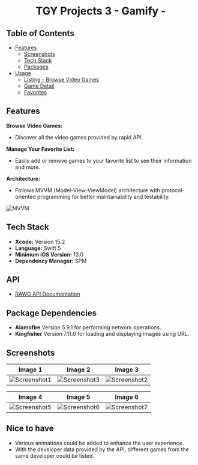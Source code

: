 <div align="center">
  <h1>TGY Projects 3 - Gamify -</h1>
</div>

## Table of Contents
- [Features](#features)
  - [Screenshots](#screenshots)
  - [Tech Stack](#tech-stack)
  - [Packages](#package-dependencies)
- [Usage](#usage)
  - [Listing - Browse Video Games](#listing---browse-video-games)
  - [Game Detail](#game-details)
  - [Favorites](#favorites)

## Features

**Browse Video Games:**
- Discover all the video games provided by rapid API.

**Manage Your Favorite List:**
- Easily add or remove games to your favorite list to see their information and more.

**Architecture:**
- Follows MVVM (Model-View-ViewModel) architecture with protocol-oriented programming for better maintainability and testability.

![MVVM](https://github.com/NecatiAlperen/Gamify/assets/109997859/cedb076e-58af-40e2-a5aa-6281e302cde4)

## Tech Stack

- **Xcode:** Version 15.2
- **Language:** Swift 5
- **Minimum iOS Version:** 13.0
- **Dependency Manager:** SPM

## API

- [RAWG API Documentation](https://rawg.io/apidocs)

## Package Dependencies

- **Alamofire** Version 5.9.1 for performing network operations.
- **Kingfisher** Version 7.11.0 for loading and displaying images using URL.

## Screenshots

| Image 1                | Image 2                | Image 3                |
|------------------------|------------------------|------------------------|
| ![Screenshot1](https://github.com/NecatiAlperen/Gamify/assets/109997859/c5f6c3bb-5624-48e8-a013-9154e0109357) | ![Screenshot3](https://github.com/NecatiAlperen/Gamify/assets/109997859/baaab066-2d38-4dda-bf70-8e709586abb3) | ![Screenshot2](https://github.com/NecatiAlperen/Gamify/assets/109997859/8338e499-1cab-4b03-b767-0132ec89f9a1) |

| Image 4                | Image 5                | Image 6                |
|------------------------|------------------------|------------------------|
| ![Screenshot5](https://github.com/NecatiAlperen/Gamify/assets/109997859/0c34756d-4247-424b-b515-d7f85eaf723a) | ![Screenshot6](https://github.com/NecatiAlperen/Gamify/assets/109997859/fac5572b-b4f0-4317-8203-65275df1a72c) | ![Screenshot7](https://github.com/NecatiAlperen/Gamify/assets/109997859/f35cf3b1-ee6f-4cfd-aea9-c70eb5d1d015) |

## Nice to have
- Various animations could be added to enhance the user experience.
- With the developer data provided by the API, different games from the same developer could be listed.
